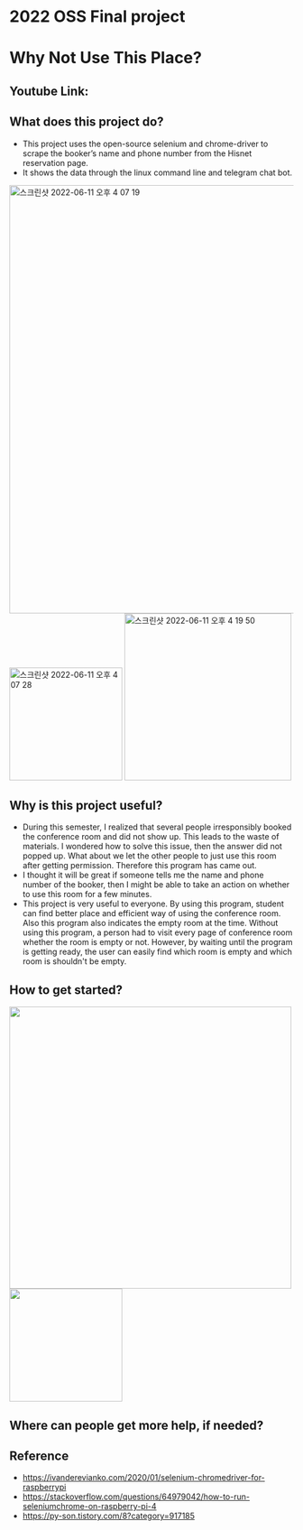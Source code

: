 # 2022 OSS Final project
# Why Not Use This Place?
## Youtube Link: 

## What does this project do?
- This project uses the open-source selenium and chrome-driver to scrape the booker’s name and phone number from the Hisnet reservation page.
- It shows the data through the linux command line and telegram chat bot. 
<img width="759" alt="스크린샷 2022-06-11 오후 4 07 19" src="https://user-images.githubusercontent.com/96009062/173177562-bcdef021-1bf8-49b7-9f65-15543a54305e.png">
<img width="200" alt="스크린샷 2022-06-11 오후 4 07 28" src="https://user-images.githubusercontent.com/96009062/173177645-34befee4-34b5-4ec9-bc0d-4176dd5edf2d.png">
<img width="296" alt="스크린샷 2022-06-11 오후 4 19 50" src="https://user-images.githubusercontent.com/96009062/173177904-8678677d-575c-47ee-9ec9-c91d8fee2906.png">

## Why is this project useful?
- During this semester, I realized that several people irresponsibly booked the conference room and did not show up. This leads to the waste of materials. I wondered how to solve this issue, then the answer did not popped up. What about we let the other people to just use this room after getting permission. Therefore this program has came out.
- I thought it will be great if someone tells me the name and phone number of the booker, then I might be able to take an action on whether to use this room for a few minutes.
- This project is very useful to everyone. By using this program, student can find better place and efficient way of using the conference room. Also this program also indicates the empty room at the time. Without using this program, a person had to visit every page of conference room whether the room is empty or not. However, by waiting until the program is getting ready, the user can easily find which room is empty and which room is shouldn't be empty.

## How to get started?
<img width = "500" src ="https://user-images.githubusercontent.com/96009062/173178330-9f21c210-38e6-459b-bee5-6ec75a386423.png">
<img width = "200" src ="https://user-images.githubusercontent.com/96009062/173178380-cacc0931-be9e-4af2-99cb-d4e1ec2b62df.jpeg">

## Where can people get more help, if needed?

## Reference
* https://ivanderevianko.com/2020/01/selenium-chromedriver-for-raspberrypi
* https://stackoverflow.com/questions/64979042/how-to-run-seleniumchrome-on-raspberry-pi-4
* https://py-son.tistory.com/8?category=917185